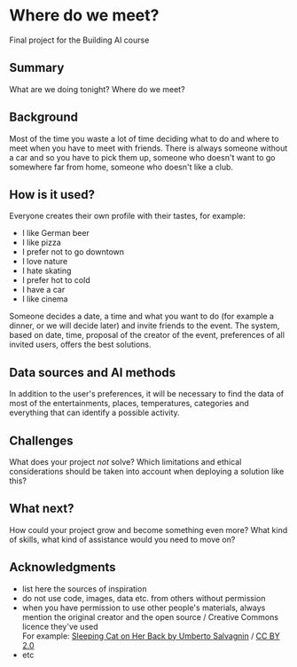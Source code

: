 <!-- This is the markdown template for the final project of the Building AI course, 
created by Reaktor Innovations and University of Helsinki. 
Copy the template, paste it to your GitHub README and edit! -->

# Where do we meet?

Final project for the Building AI course

## Summary

What are we doing tonight?
Where do we meet?


## Background

Most of the time you waste a lot of time deciding what to do and where to meet when you have to meet with friends.
There is always someone without a car and so you have to pick them up, someone who doesn't want to go somewhere far from home, someone who doesn't like a club.


## How is it used?

Everyone creates their own profile with their tastes, for example:
- I like German beer
- I like pizza
- I prefer not to go downtown
- I love nature
- I hate skating
- I prefer hot to cold
- I have a car
- I like cinema

Someone decides a date, a time and what you want to do (for example a dinner, or we will decide later) and invite friends to the event.
The system, based on date, time, proposal of the creator of the event, preferences of all invited users, offers the best solutions.

## Data sources and AI methods
In addition to the user's preferences, it will be necessary to find the data of most of the entertainments, places, temperatures, categories and everything that can identify a possible activity.

## Challenges

What does your project _not_ solve? Which limitations and ethical considerations should be taken into account when deploying a solution like this?

## What next?

How could your project grow and become something even more? What kind of skills, what kind of assistance would you  need to move on? 


## Acknowledgments

* list here the sources of inspiration 
* do not use code, images, data etc. from others without permission
* when you have permission to use other people's materials, always mention the original creator and the open source / Creative Commons licence they've used
  <br>For example: [Sleeping Cat on Her Back by Umberto Salvagnin](https://commons.wikimedia.org/wiki/File:Sleeping_cat_on_her_back.jpg#filelinks) / [CC BY 2.0](https://creativecommons.org/licenses/by/2.0)
* etc
